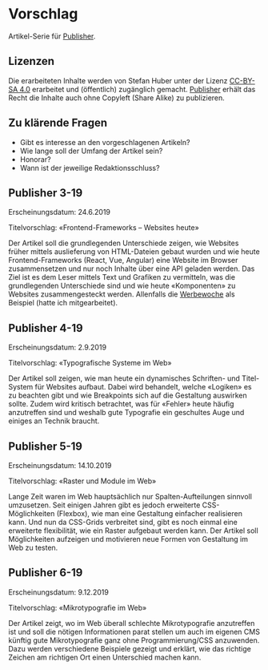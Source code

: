# Vorschlag
Artikel-Serie für [Publisher](https://publisher.ch/).

## Lizenzen
Die erarbeiteten Inhalte werden von Stefan Huber unter der Lizenz [CC-BY-SA 4.0](https://creativecommons.org/licenses/by-sa/4.0/) erarbeitet und (öffentlich) zugänglich gemacht. [Publisher](https://publisher.ch/) erhält das Recht die Inhalte auch ohne Copyleft (Share Alike) zu publizieren.

## Zu klärende Fragen
* Gibt es interesse an den vorgeschlagenen Artikeln?
* Wie lange soll der Umfang der Artikel sein? 
* Honorar?
* Wann ist der jeweilige Redaktionsschluss?


## Publisher 3-19 
Erscheinungsdatum: 24.6.2019

Titelvorschlag: «Frontend-Frameworks – Websites heute»

Der Artikel soll die grundlegenden Unterschiede zeigen, wie Websites früher mittels auslieferung von HTML-Dateien gebaut wurden und wie heute Frontend-Frameworks (React, Vue, Angular) eine Website im Browser zusammensetzen und nur noch Inhalte über eine API geladen werden. Das Ziel ist es dem Leser mittels Text und Grafiken zu vermitteln, was die grundlegenden Unterschiede sind und wie heute «Komponenten» zu Websites zusammengesteckt werden. Allenfalls die [Werbewoche](https://www.werbewoche.ch/) als Beispiel (hatte ich mitgearbeitet). 


## Publisher 4-19 
Erscheinungsdatum: 2.9.2019

Titelvorschlag: «Typografische Systeme im Web»

Der Artikel soll zeigen, wie man heute ein dynamisches Schriften- und Titel-System für Websites aufbaut. Dabei wird behandelt, welche «Logiken» es zu beachten gibt und wie Breakpoints sich auf die Gestaltung auswirken sollte. Zudem wird kritisch betrachtet, was für «Fehler» heute häufig anzutreffen sind und weshalb gute Typografie ein geschultes Auge und einiges an Technik braucht.


## Publisher 5-19 
Erscheinungsdatum: 14.10.2019

Titelvorschlag: «Raster und Module im Web»

Lange Zeit waren im Web hauptsächlich nur Spalten-Aufteilungen sinnvoll umzusetzen. Seit einigen Jahren gibt es jedoch erweiterte CSS-Möglichkeiten (Flexbox), wie man eine Gestaltung einfacher realisieren kann. Und nun da CSS-Grids verbreitet sind, gibt es noch einmal eine erweiterte flexibilität, wie ein Raster aufgebaut werden kann. Der Artikel soll Möglichkeiten aufzeigen und motivieren neue Formen von Gestaltung im Web zu testen. 


## Publisher 6-19 
Erscheinungsdatum: 9.12.2019

Titelvorschlag: «Mikrotypografie im Web»

Der Artikel zeigt, wo im Web überall schlechte Mikrotypografie anzutreffen ist und soll die nötigen Informationen parat stellen um auch im eigenen CMS künftig gute Mikrotypografie ganz ohne Programmierung/CSS anzuwenden. Dazu werden verschiedene Beispiele gezeigt und erklärt, wie das richtige Zeichen am richtigen Ort einen Unterschied machen kann.
